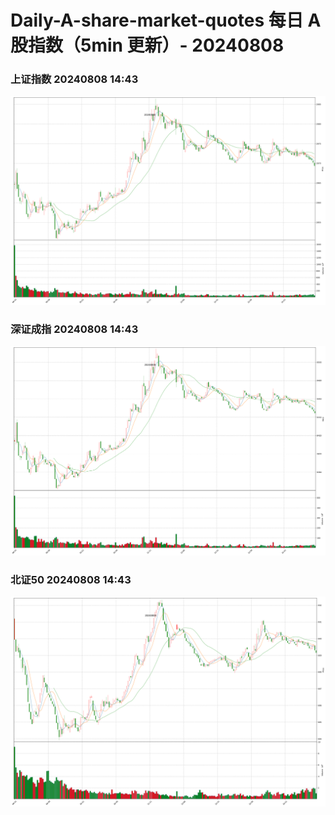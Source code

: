
# Daily-A-share-market-quotes 每日 A 股指数（5min 更新）- 20240808

### 上证指数 20240808 14:43
![](./fig/2024/8/20240808-sh000001.png)

### 深证成指 20240808 14:43
![](./fig/2024/8/20240808-sz399001.png)

### 北证50 20240808 14:43
![](./fig/2024/8/20240808-bj899050.png)
